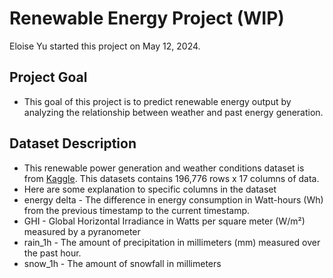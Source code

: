 # Renewable Energy Project (WIP)
Eloise Yu started this project on May 12, 2024.

## Project Goal
- This goal of this project is to predict renewable energy output by analyzing the relationship between weather and past energy generation.

## Dataset Description
- This renewable power generation and weather conditions dataset is from [Kaggle](https://www.kaggle.com/datasets/pythonafroz/renewable-power-generation-and-weather-conditions?resource=download). This datasets contains 196,776 rows x 17 columns of data.
- Here are some explanation to specific columns in the dataset
- energy delta - The difference in energy consumption in Watt-hours (Wh) from the previous timestamp to the current timestamp.
- GHI - Global Horizontal Irradiance in Watts per square meter (W/m²) measured by a pyranometer
- rain_1h - The amount of precipitation in millimeters (mm) measured over the past hour.
- snow_1h - The amount of snowfall in millimeters
  
